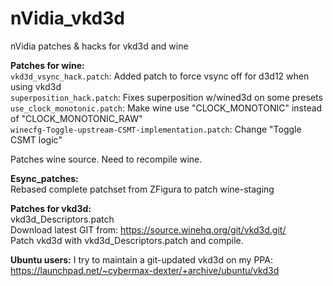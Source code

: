 # nVidia_vkd3d
nVidia patches &amp; hacks for vkd3d and wine

**Patches for wine:**  
`vkd3d_vsync_hack.patch`:		Added patch to force vsync off for d3d12 when using vkd3d  
`superposition_hack.patch`:		Fixes superposition w/wined3d on some presets  
`use_clock_monotonic.patch`:		Make wine use "CLOCK_MONOTONIC" instead of "CLOCK_MONOTONIC_RAW"  
`winecfg-Toggle-upstream-CSMT-implementation.patch`: Change "Toggle CSMT logic"  
 
Patches wine source. Need to recompile wine.  

**Esync_patches:**  
Rebased complete patchset from ZFigura to patch wine-staging  



**Patches for vkd3d:**  
vkd3d_Descriptors.patch  
Download latest GIT from: https://source.winehq.org/git/vkd3d.git/  
Patch vkd3d with vkd3d_Descriptors.patch and compile.  

**Ubuntu users:**
I try to maintain a git-updated vkd3d on my PPA: https://launchpad.net/~cybermax-dexter/+archive/ubuntu/vkd3d  
